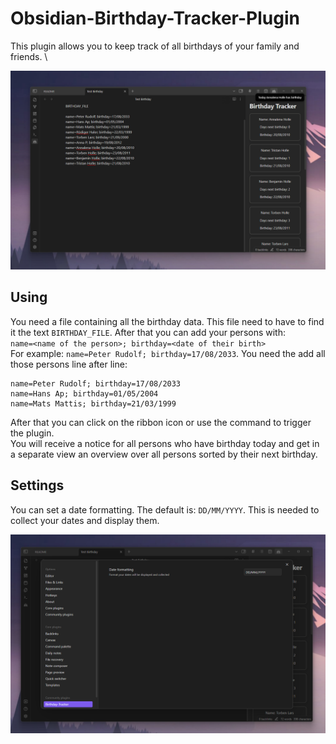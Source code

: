 # Obsidian-Birthday-Tracker-Plugin

This plugin allows you to keep track of all birthdays of your family and friends. \\

![Demo image](assets/demoImage.png)

## Using
You need a file containing all the birthday data.
This file need to have to find it the text ``BIRTHDAY_FILE``. After that you can add your persons with: \
``name=<name of the person>; birthday=<date of their birth>`` \
For example: ``name=Peter Rudolf; birthday=17/08/2033``.
You need the add all those persons line after line:
```
name=Peter Rudolf; birthday=17/08/2033
name=Hans Ap; birthday=01/05/2004
name=Mats Mattis; birthday=21/03/1999
```

After that you can click on the ribbon icon or use the command to trigger the plugin. \
You will receive a notice for all persons who have birthday today and get in a separate view an overview over all persons sorted by their next birthday.

## Settings
You can set a date formatting. The default is: ``DD/MM/YYYY``. This is needed to collect your dates and display them.

![Demo settings](assets/demoSettings.png)